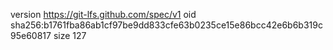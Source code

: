 version https://git-lfs.github.com/spec/v1
oid sha256:b1761fba86ab1cf97be9dd833cfe63b0235ce15e86bcc42e6b6b319c95e60817
size 127

